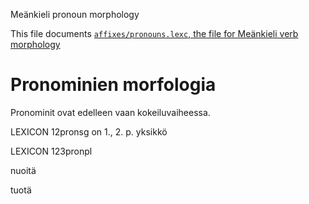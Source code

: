 Meänkieli pronoun morphology

This file documents [`affixes/pronouns.lexc`, the file for Meänkieli verb morphology](http://github.com/giellalt/lang-fit/blob/main/src/fst/affixes/pronouns.lexc)  

# Pronominien morfologia



Pronominit ovat edelleen vaan kokeiluvaiheessa.

 LEXICON 12pronsg on 1., 2. p. yksikkö




 LEXICON 123pronpl 










nuoitä


tuotä




























































































